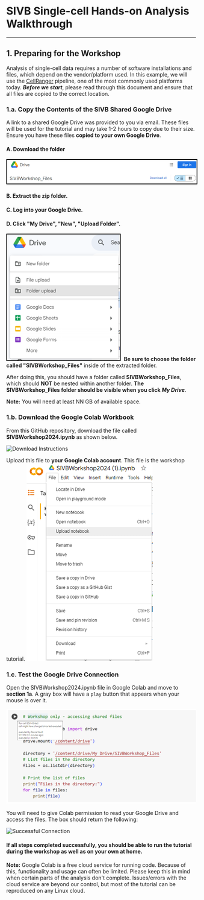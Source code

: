 # SIVB Single-cell Hands-on Analysis Walkthrough

------------

## 1. Preparing for the Workshop
Analysis of single-cell data requires a number of software installations and files, which depend on the vendor/platform used. In this example, we will use the [CellRanger](https://www.10xgenomics.com/support/software/cell-ranger/latest/tutorials) pipeline, one of the most commonly used platforms today. **_Before we start_**, please read through this document and ensure that all files are copied to the correct location.

### 1.a. Copy the Contents of the SIVB Shared Google Drive
A link to a shared Google Drive was provided to you via email. These files will be used for the tutorial and may take 1-2 hours to copy due to their size. Ensure you have these files **copied to your own Google Drive**. 

#### A. Download the folder
<kbd>
<img src="images/DownloadGDrive.png" alt="Download Instructions" style="width:600px; border:2px solid black;"/>
</kbd>

#### B. Extract the zip folder.


#### C. Log into your Google Drive.


#### D. Click "My Drive", "New", "Upload Folder".
<kbd>
<img src="images/GDriveUpload.png" alt="Download Instructions" style="width:300px; border:2px solid black;"/>
</kbd>
<b> Be sure to choose the folder called "SIVBWorkshop_Files"</b> inside of the extracted folder.

After doing this, you should have a folder called **SIVBWorkshop_Files**, which should **NOT** be nested within another folder. **The SIVBWorkshop_Files folder should be visible when you click _My Drive_**.

**Note:** You will need at least NN GB of available space.

### 1.b. Download the **Google Colab Workbook**
From this GitHub repository, download the file called **SIVBWorkshop2024.ipynb** as shown below.

![Download Instructions](images/download_instructions.png)

Upload this file to **your Google Colab account**. This file is the workshop tutorial.
![Upload Instructions](images/Colab_upload.png)

### 1.c. Test the Google Drive Connection
Open the SIVBWorkshop2024.ipynb file in Google Colab and move to **section 1a**. A gray box will have a `play` button that appears when your mouse is over it.

![Run Section](images/Colab_runChunk.png)

You will need to give Colab permission to read your Google Drive and access the files. The box should return the following:

![Successful Connection](images/successful_connection.png)

#### If all steps completed successfully, you should be able to run the tutorial during the workshop as well as on your own at home.

**Note:** Google Colab is a free cloud service for running code. Because of this, functionality and usage can often be limited. Please keep this in mind when certain parts of the analysis don't complete. Issues/errors with the cloud service are beyond our control, but most of the tutorial can be reproduced on any Linux cloud.
